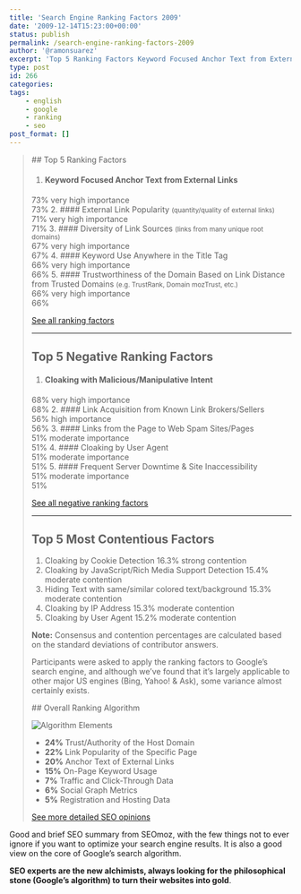 ```yaml
---
title: 'Search Engine Ranking Factors 2009'
date: '2009-12-14T15:23:00+00:00'
status: publish
permalink: /search-engine-ranking-factors-2009
author: '@ramonsuarez'
excerpt: 'Top 5 Ranking Factors Keyword Focused Anchor Text from External Links 73% very high importance 73% External Link Popularity (quantity/quality of external links) 71% very high importance 71% Diversity of Link Sources (links from many unique root do...'
type: post
id: 266
categories:
tags:
    - english
    - google
    - ranking
    - seo
post_format: []
---
```

> <div class="sub-section" style="display:block;"><div class="span-11 colborder">## Top 5 Ranking Factors
> 
> 1. #### Keyword Focused Anchor Text from External Links
>   
>   <div class="importance">73% very high importance<div class="bar"><span>73%</span>
> 2. #### External Link Popularity <small>(quantity/quality of external links)</small>
>   
>   <div class="importance">71% very high importance<div class="bar"><span>71%</span>
> 3. #### Diversity of Link Sources <small>(links from many unique root domains)</small>
>   
>   <div class="importance">67% very high importance<div class="bar"><span>67%</span>
> 4. #### Keyword Use Anywhere in the Title Tag
>   
>   <div class="importance">66% very high importance<div class="bar"><span>66%</span>
> 5. #### Trustworthiness of the Domain Based on Link Distance from Trusted Domains <small>(e.g. TrustRank, Domain mozTrust, etc.)</small>
>   
>   <div class="importance">66% very high importance<div class="bar"><span>66%</span>
> 
> [See all ranking factors](http://www.seomoz.org/article/search-ranking-factors#ranking-factors)
> 
> - - - - - -
> 
> ## Top 5 Negative Ranking Factors
> 
> 1. #### Cloaking with Malicious/Manipulative Intent
>   
>   <div class="importance">68% very high importance<div class="bar"><span>68%</span>
> 2. #### Link Acquisition from Known Link Brokers/Sellers
>   
>   <div class="importance">56% high importance<div class="bar high"><span>56%</span>
> 3. #### Links from the Page to Web Spam Sites/Pages
>   
>   <div class="importance">51% moderate importance<div class="bar moderate"><span>51%</span>
> 4. #### Cloaking by User Agent
>   
>   <div class="importance">51% moderate importance<div class="bar moderate"><span>51%</span>
> 5. #### Frequent Server Downtime & Site Inaccessibility
>   
>   <div class="importance">51% moderate importance<div class="bar moderate"><span>51%</span>
> 
> [See all negative ranking factors](http://www.seomoz.org/article/search-ranking-factors#negative-ranking-factors)
> 
> - - - - - -
> 
> ## Top 5 Most Contentious Factors
> 
> 1. Cloaking by Cookie Detection <span class="consensus">16.3% strong contention</span>
> 2. Cloaking by JavaScript/Rich Media Support Detection <span class="consensus">15.4% moderate contention</span>
> 3. Hiding Text with same/similar colored text/background <span class="consensus">15.3% moderate contention</span>
> 4. Cloaking by IP Address <span class="consensus">15.3% moderate contention</span>
> 5. Cloaking by User Agent <span class="consensus">15.2% moderate contention</span>
> 
> **Note:** Consensus and contention percentages are calculated based on the standard deviations of contributor answers.
> 
> Participants were asked to apply the ranking factors to Google’s search engine, and although we’ve found that it’s largely applicable to other major US engines (Bing, Yahoo! & Ask), some variance almost certainly exists.
> 
> <div class="span-11 last">## Overall Ranking Algorithm
> 
> ![Algorithm Elements](/img/factors/v3/algo-elements.png)
> 
> - **24%** Trust/Authority of the Host Domain
> - **22%** Link Popularity of the Specific Page
> - **20%** Anchor Text of External Links
> - **15%** On-Page Keyword Usage
> - **7%** Traffic and Click-Through Data
> - **6%** Social Graph Metrics
> - **5%** Registration and Hosting Data
> 
> [See more detailed SEO opinions](http://www.seomoz.org/article/search-ranking-factors#additional-data)
> 
> 

Good and brief SEO summary from SEOmoz, with the few things not to ever ignore if you want to optimize your search engine results. It is also a good view on the core of Google’s search algorithm.

**SEO experts are the new alchimists, always looking for the philosophical stone (Google’s algorithm) to turn their websites into gold**.

